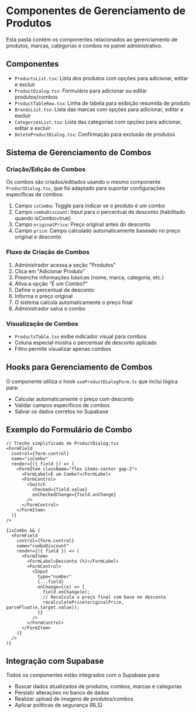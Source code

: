 
# Componentes de Gerenciamento de Produtos

Esta pasta contém os componentes relacionados ao gerenciamento de produtos, marcas, categorias e combos no painel administrativo.

## Componentes

- `ProductsList.tsx`: Lista dos produtos com opções para adicionar, editar e excluir
- `ProductDialog.tsx`: Formulário para adicionar ou editar produtos/combos
- `ProductTableRow.tsx`: Linha de tabela para exibição resumida de produto
- `BrandsList.tsx`: Lista das marcas com opções para adicionar, editar e excluir
- `CategoriesList.tsx`: Lista das categorias com opções para adicionar, editar e excluir
- `DeleteProductDialog.tsx`: Confirmação para exclusão de produtos

## Sistema de Gerenciamento de Combos

### Criação/Edição de Combos

Os combos são criados/editados usando o mesmo componente `ProductDialog.tsx`, que foi adaptado para suportar configurações específicas de combos:

1. Campo `isCombo`: Toggle para indicar se o produto é um combo
2. Campo `comboDiscount`: Input para o percentual de desconto (habilitado quando isCombo=true)
3. Campo `originalPrice`: Preço original antes do desconto
4. Campo `price`: Campo calculado automaticamente baseado no preço original e desconto

### Fluxo de Criação de Combos

1. Administrador acessa a seção "Produtos"
2. Clica em "Adicionar Produto"
3. Preenche informações básicas (nome, marca, categoria, etc.)
4. Ativa a opção "É um Combo?"
5. Define o percentual de desconto
6. Informa o preço original
7. O sistema calcula automaticamente o preço final
8. Administrador salva o combo

### Visualização de Combos

- `ProductsTable.tsx` exibe indicador visual para combos
- Coluna especial mostra o percentual de desconto aplicado
- Filtro permite visualizar apenas combos

## Hooks para Gerenciamento de Combos

O componente utiliza o hook `useProductDialogForm.ts` que inclui lógica para:
- Calcular automaticamente o preço com desconto
- Validar campos específicos de combos
- Salvar os dados corretos no Supabase

## Exemplo do Formulário de Combo

```tsx
// Trecho simplificado de ProductDialog.tsx
<FormField
  control={form.control}
  name="isCombo"
  render={({ field }) => (
    <FormItem className="flex items-center gap-2">
      <FormLabel>É um Combo?</FormLabel>
      <FormControl>
        <Switch
          checked={field.value}
          onCheckedChange={field.onChange}
        />
      </FormControl>
    </FormItem>
  )}
/>

{isCombo && (
  <FormField
    control={form.control}
    name="comboDiscount"
    render={({ field }) => (
      <FormItem>
        <FormLabel>Desconto (%)</FormLabel>
        <FormControl>
          <Input
            type="number"
            {...field}
            onChange={(e) => {
              field.onChange(e);
              // Recalcula o preço final com base no desconto
              recalculatePrice(originalPrice, parseFloat(e.target.value));
            }}
          />
        </FormControl>
      </FormItem>
    )}
  />
)}
```

## Integração com Supabase

Todos os componentes estão integrados com o Supabase para:
- Buscar dados atualizados de produtos, combos, marcas e categorias
- Persistir alterações no banco de dados
- Realizar upload de imagens de produtos/combos
- Aplicar políticas de segurança (RLS)
